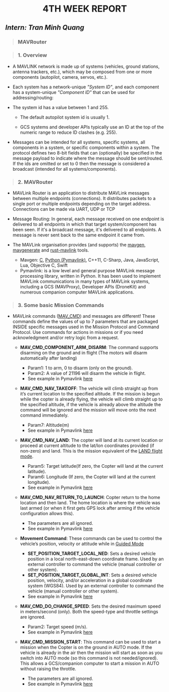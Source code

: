 <h1 align="center"> 4TH WEEK REPORT </h1> 

## ***Intern: Tran Minh Quang***

> ### **MAVRouter**

> ### **1. Overview**

- A MAVLINK network is made up of systems (vehicles, ground stations, antenna trackers, etc.), which may be composed from one or more components (autopilot, camera, servos, etc.).

- Each system has a network-unique *"System ID"*, and each component has a system-unique *"Component ID"* that can be used for addressing/routing:

- The system id has a value between 1 and 255.

  - The default autopilot system id is usually 1. 

  - GCS systems and developer APIs typically use an ID at the top of the numeric range to reduce ID clashes (e.g. 255). 

- Messages can be intended for all systems, specific systems, all components in a system, or specific components within a system. The protocol defines two 8-bit fields that can (optionally) be specified in the message payload to indicate where the message should be sent/routed. If the ids are omitted or set to 0 then the message is considered a broadcast (intended for all systems/components).
  
> ### **2. MAVRouter**

- MAVLink Router is an application to distribute MAVLink messages between multiple endpoints (connections). It distributes packets to a single port or multiple endpoints depending on the target address. Connections can be made via UART, UDP or TCP

- Message Routing: In general, each message received on one endpoint is delivered to all endpoints in which that target system/component has been seen. If it's a broadcast message, it's delivered to all endpoints. A message is never sent back to the same endpoint it came from.

- The MAVLink organisation provides (and supports) the [mavgen](http://mavlink.io/en/getting_started/generate_libraries.html#mavgen), [mavgenerate](http://mavlink.io/en/getting_started/generate_libraries.html#mavgenerate) and [rust-mavlink](https://github.com/mavlink/rust-mavlink) tools.

  - Mavgen: [C](http://mavlink.io/en/mavgen_c/), [Python (Pymavlink)](http://mavlink.io/en/mavgen_python/), C++11, C-Sharp, Java, JavaScript, Lua, Objective C, Swift
  - Pymavlink: is a low level and general purpose MAVLink message processing library, written in Python. It has been used to implement MAVLink communications in many types of MAVLink systems, including a GCS (MAVProxy), Developer APIs (DroneKit) and numerous companion computer MAVLink applications.

> ### **3. Some basic Mission Commands**

- MAVLink commands ([MAV_CMD](https://mavlink.io/en/messages/common.html#MAV_CMD)) and messages are different! These commands define the values of up to 7 parameters that are packaged INSIDE specific messages used in the Mission Protocol and Command Protocol. Use commands for actions in missions or if you need acknowledgment and/or retry logic from a request. 

  - **MAV_CMD_COMPONENT_ARM_DISARM**: The command supports disarming on the ground and in flight (The motors will disarm automatically after landing) 
    - Param1: 1 to arm, 0 to disarm (only on the ground).
    - Param2: A value of 21196 will disarm the vehicle in flight.
    - See example in Pymavlink  [here](https://github.com/TraanQuang1509/RTR/blob/main/Report/Mavlink%20example/arm.py)

  - **MAV_CMD_NAV_TAKEOFF**: The vehicle will climb straight up from it’s current location to the specified altitude. If the mission is begun while the copter is already flying, the vehicle will climb straight up to the specified altitude, if the vehicle is already above the altitude the command will be ignored and the mission will move onto the next command immediately.
    - Param7: Altitude(m)
    - See example in Pymavlink [here](https://github.com/TraanQuang1509/RTR/blob/main/Report/Mavlink%20example/takeoff.py)

  - **MAV_CMD_NAV_LAND**: The copter will land at its current location or proceed at current altitude to the lat/lon coordinates provided (if non-zero) and land. This is the mission equivalent of the [LAND flight mode](https://ardupilot.org/copter/docs/land-mode.html#land-mode).
    - Param5: Target latitude(If zero, the Copter will land at the current latitude).
    - Param6: Longitude (If zero, the Copter will land at the current longitude).
    - See example in Pymavlink [here](https://github.com/TraanQuang1509/RTR/blob/main/Report/Mavlink%20example/land.py)

  - **MAV_CMD_NAV_RETURN_TO_LAUNCH**: Copter return to the home location and then land. The home location is where the vehicle was last armed (or when it first gets GPS lock after arming if the vehicle configuration allows this).
    - The parameters are all ignored.
    - See example in Pymavlink [here](https://github.com/TraanQuang1509/RTR/blob/main/Report/Mavlink%20example/home.py)

  - **Movement Command**: These commands can be used to control the vehicle’s position, velocity or attitude while in [Guided Mode](https://ardupilot.org/copter/docs/ac2_guidedmode.html#ac2-guidedmode)
    - **SET_POSITION_TARGET_LOCAL_NED**: Sets a desired vehicle position in a local north-east-down coordinate frame. Used by an external controller to command the vehicle (manual controller or other system).
    - **SET_POSITION_TARGET_GLOBAL_INT**: Sets a desired vehicle position, velocity, and/or acceleration in a global coordinate system (WGS84). Used by an external controller to command the vehicle (manual controller or other system).
    - See example in Pymavlink [here](https://github.com/TraanQuang1509/RTR/blob/main/Report/Mavlink%20example/move.py)

  - **MAV_CMD_DO_CHANGE_SPEED**: Sets the desired maximum speed in meters/second (only). Both the speed-type and throttle settings are ignored.
    - Param2: Target speed (m/s).
    - See example in Pymavlink [here](https://github.com/TraanQuang1509/RTR/blob/main/Report/Mavlink%20example/speed.py)

  - **MAV_CMD_MISSION_START**: This command can be used to start a mission when the Copter is on the ground in AUTO mode. If the vehicle is already in the air then the mission will start as soon as you switch into AUTO mode (so this command is not needed/ignored). This allows a GCS/companion computer to start a mission in AUTO without raising the throttle.
    - The parameters are all ignored.
    - See example in Pymavlink [here](https://github.com/TraanQuang1509/RTR/blob/main/Report/Mavlink%20example/mission.py)